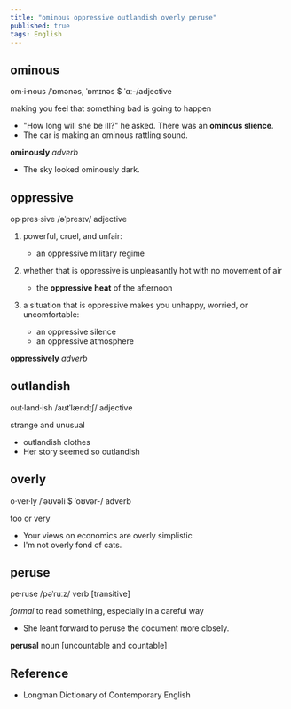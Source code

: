 ```yaml
---
title: "ominous oppressive outlandish overly peruse"
published: true
tags: English
---
```


## ominous

om·i·nous /ˈɒmənəs, ˈɒmɪnəs $ ˈɑː-/adjective

making you feel that something bad is going to happen

- "How long will she be ill?" he asked. There was an **ominous slience**.
- The car is making an ominous rattling sound.

**ominously** *adverb*

- The sky looked ominously dark.

## oppressive

op·pres·sive /əˈpresɪv/ adjective

1. powerful, cruel, and unfair:
    - an oppressive military regime

2. whether that is oppressive is unpleasantly hot with no movement of air
    - the **oppressive heat** of the afternoon

3. a situation that is oppressive makes you unhappy, worried, or uncomfortable:
    - an oppressive silence
    - an oppressive atmosphere

**oppressively** *adverb*

## outlandish

out·land·ish /aʊtˈlændɪʃ/ adjective

strange and unusual

- outlandish clothes
- Her story seemed so outlandish

## overly

o·ver·ly /ˈəʊvəli $ ˈoʊvər-/ adverb

too or very

- Your views on economics are overly simplistic
- I'm not overly fond of cats.

## peruse

pe·ruse /pəˈruːz/ verb [transitive]

*formal* to read something, especially in a careful way

- She leant forward to peruse the document more closely.

**perusal** noun [uncountable and countable]

## Reference

- Longman Dictionary of Contemporary English